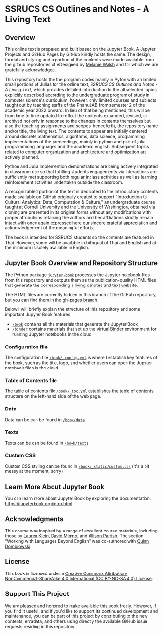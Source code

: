 # SSRUCS CS Outlines and Notes - A Living Text

## Overview

This online text is prepared and built based on the Jupyter Book, A Jupyter Projects and GitHub Pages by GitHub kindly hosts the same. The design, format and styling and a portion of the contents were made available from the github repositories of eDesigned by [Melanie Walsh](https://melaniewalsh.org/) and for which we are gratefully acknowledged.

This repository hosts the the program codes mainly in Pyton with an limited small portions of Julias for the online text, *SSRUCS CS Outlines and Notes - A Living Text*, which provides detailed introduction to the all selected topics explicitly described according to the undergraduate program of study in computer science's curriculum, however, only limited courses and subjects taught out by teaching staffs of the PhanuLAB from semester 2 of the academic year 2022 onward. In lieu of that being mentioned, this will be from time to time updated to reflect the contents expanded, revised, or archived not only in response to the changes in contents themselves but also the teaching assignments and scopes, henceforth, the repository name and/or title, the living text. The contents to appear are initially centered around discrete mathematics, algorithms, data science, programming implementations of the preceedings, mainly in python and part of julia programmiong languages and the academic english. Subsequent topics related to computer organization and architecture and optimization are actively planned.

Python and Julia implemention demonstrations are being actively integrated in classroom use so that fufilling students engagements via interactions are sufficiently met supporting both regular inclass activities as well as learning reinforcement activities undertaken outside the classroom.

A recognizabled portion of the text is dedicated to the introductory contents made available on GitHub originally created to support "Introduction to Cultural Analytics: Data, Computation & Culture," an undergraduate course taught at Cornell University and the University of Washington, obtained via cloning are presented in its original forms without any modifications with proper attributions retaining the authors and her affiliations strictly remain intact with once again expressed here our sincere grateful appreciation and acknowledgement of the meaningful efforts.

The book is intended for SSRUCS students so the contents are featured in Thai. However, some will be available in bilingual of Thai and English and at the minimum is solely available in English.

## Jupyter Book Overview and Repository Structure

The Python package [`jupyter-book`](https://jupyterbook.org/intro.html#install-jupyter-book) processes the Jupyter notebook files from this repository and outputs them as the publication-quality HTML files that generate the [corresponding a living csnotes and text website](https://ssrucs-phanulab-coursework.github.io/csoutlines-notes/).

The HTML files are currently hidden in this branch of the GitHub repository, but you can find them in the [gh-pages branch](https://github.com/ssrucs-phanulab-courseork/csoutlines-notes/tree/gh-pages).

Below I will briefly explain the structure of this repository and some important Jupyter Book features.

- [`/book`](https://github.com/ssrucs-phanulab-courseork/csoutlines-notes/tree/main/book) contains all the materials that generate the Jupyter Book
- [`/binder`](https://github.com/ssrucs-phanulab-courseork/csoutlines-notes/tree/master/binder) contains materials that set up the virtual [Binder](https://mybinder.org/) environment for running Jupyter notebooks in the cloud

### Configuration file

The configuration file [`/book/_config.yml`](https://github.com/ssrucs-phanulab-courseork/csoutlines-notes/blob/master/book/_config.yml) is where I establish key features of the book, such as the title, logo, and whether users can open the Jupyter notebook files in the cloud.

### Table of Contents file

The table of contents file [`/book/_toc.yml`](https://github.com/ssrucs-phanulab-courseork/csoutlines-notes/blob/master/book/_toc.yml) establishes the table of contents structure on the left-hand side of the web page.

### Data

Data can be can be found in [`/book/data`](https://github.com/ssrucs-phanulab-courseork/csoutlines-notes/tree/master/book/data)

### Texts

Texts can be can be found in [`/book/texts`](https://github.com/ssrucs-phanulab-courseork/csoutlines-notes/tree/master/book/texts)

### Custom CSS

Custom CSS styling can be found in [`/book/_static/custom.css`](https://github.com/ssrucs-phanulab-courseork/csoutlines-notes/blob/master/book/_static/custom.css) (it's a bit messy at the moment, sorry)

## Learn More About Jupyter Book

You can learn more about Jupyter Book by exploring the documentation: <https://jupyterbook.org/intro.html>

## Acknowledgments

This course was inspired by a range of excellent course materials, including those by [Lauren Klein](https://github.com/laurenfklein/emory-qtm340), [David Mimno](https://mimno.infosci.cornell.edu/info3350/), and [Allison Parrish](https://github.com/aparrish/rwet). The section "Working with Languages Beyond English" was co-authored with [Quinn Dombrowski](http://www.quinndombrowski.com/).

## License

This book is licensed under a [Creative Commons Attribution-NonCommercial-ShareAlike 4.0 International (CC BY-NC-SA 4.0) License](https://creativecommons.org/licenses/by-nc-sa/4.0/).

## Support This Project

We are pleased and honored to make available this book freely. However, if you find it useful, and if you'd like to support its continued development and maintenance, you can be part of this project by contributing to the new contents, erradata, and others using directly the available GitHub issue requests residing in this repository.
